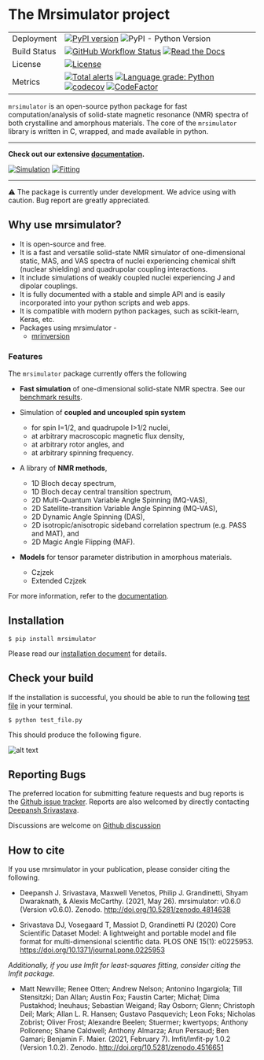 # The Mrsimulator project

|              |                                                                                                                                                                                                                                                                                                                                                                                                                                                                                                                                                                                                                                       |
| ------------ | ------------------------------------------------------------------------------------------------------------------------------------------------------------------------------------------------------------------------------------------------------------------------------------------------------------------------------------------------------------------------------------------------------------------------------------------------------------------------------------------------------------------------------------------------------------------------------------------------------------------------------------- |
| Deployment   | [![PyPI version](https://img.shields.io/pypi/v/mrsimulator.svg?style=flat&logo=pypi&logoColor=white)](https://pypi.python.org/pypi/mrsimulator) ![PyPI - Python Version](https://img.shields.io/pypi/pyversions/mrsimulator)                                                                                                                                                                                                                                                                                                                                                                                                          |
| Build Status | [![GitHub Workflow Status](<https://img.shields.io/github/workflow/status/deepanshs/mrsimulator/CI?logo=GitHub>)](https://github.com/deepanshs/mrsimulator/actions) [![Read the Docs](https://img.shields.io/readthedocs/mrsimulator)](https://mrsimulator.readthedocs.io/en/stable/)                                                                                                                                                                                                                                                                                                                                         |
| License      | [![License](https://img.shields.io/badge/License-BSD%203--Clause-blue.svg)](https://opensource.org/licenses/BSD-3-Clause)                                                                                                                                                                                                                                                                                                                                                                                                                                                                                                             |
| Metrics      | [![Total alerts](https://img.shields.io/lgtm/alerts/g/deepanshs/mrsimulator.svg?logo=lgtm)](https://lgtm.com/projects/g/deepanshs/mrsimulator/alerts/) [![Language grade: Python](https://img.shields.io/lgtm/grade/python/g/deepanshs/mrsimulator.svg?logo=lgtm)](https://lgtm.com/projects/g/deepanshs/mrsimulator/context:python) [![codecov](https://codecov.io/gh/deepanshs/mrsimulator/branch/master/graph/badge.svg)](https://codecov.io/gh/deepanshs/mrsimulator) [![CodeFactor](https://www.codefactor.io/repository/github/deepanshs/mrsimulator/badge)](https://www.codefactor.io/repository/github/deepanshs/mrsimulator) |

`mrsimulator` is an open-source python package for fast computation/analysis of solid-state
magnetic resonance (NMR) spectra of both crystalline and amorphous materials. The core
of the `mrsimulator` library is written in C, wrapped, and made available in python.

---

**Check out our extensive [documentation](https://mrsimulator.readthedocs.io/en/stable/index.html).**

[![Simulation](https://img.shields.io/badge/View-Simulation%20Examples-Purple?s=small)](https://mrsimulator.readthedocs.io/en/stable/examples/index.html)
[![Fitting](https://img.shields.io/badge/View-Fitting%20Examples-Purple?s=small)](https://mrsimulator.readthedocs.io/en/stable/fitting/index.html)

---

:warning: The package is currently under development. We advice using with caution. Bug report are greatly appreciated.

## Why use mrsimulator?

- It is open-source and free.
- It is a fast and versatile solid-state NMR simulator of one-dimensional static, MAS,
  and VAS spectra of nuclei experiencing chemical shift (nuclear shielding) and quadrupolar
  coupling interactions.
- It include simulations of weakly coupled nuclei experiencing J and dipolar couplings.
- It is fully documented with a stable and simple API and is easily incorporated into your
  python scripts and web apps.
- It is compatible with modern python packages, such as scikit-learn, Keras, etc.
- Packages using mrsimulator -
  - [mrinversion](https://mrinversion.readthedocs.io/en/stable/)


### Features

The `mrsimulator` package currently offers the following

- **Fast simulation** of one-dimensional solid-state NMR spectra. See our
  [benchmark results](https://mrsimulator.readthedocs.io/en/stable/benchmark.html).

- Simulation of **coupled and uncoupled spin system**

  - for spin I=1/2, and quadrupole I>1/2 nuclei,
  - at arbitrary macroscopic magnetic flux density,
  - at arbitrary rotor angles, and
  - at arbitrary spinning frequency.

- A library of **NMR methods**,

  - 1D Bloch decay spectrum,
  - 1D Bloch decay central transition spectrum,
  - 2D Multi-Quantum Variable Angle Spinning (MQ-VAS),
  - 2D Satellite-transition Variable Angle Spinning (MQ-VAS),
  - 2D Dynamic Angle Spinning (DAS),
  - 2D isotropic/anisotropic sideband correlation spectrum (e.g. PASS and MAT), and
  - 2D Magic Angle Flipping (MAF).

- **Models** for tensor parameter distribution in amorphous materials.

  - Czjzek
  - Extended Czjzek

For more information, refer to the
[documentation](https://mrsimulator.readthedocs.io/en/stable/).

## Installation

    $ pip install mrsimulator

Please read our [installation document](https://mrsimulator.readthedocs.io/en/latest/installation/users.html) for details.

## Check your build

If the installation is successful, you should be able to run the following
[test file](https://raw.github.com/deepanshs/mrsimulator-examples/master/test_file_v0.3.py?raw=true)
in your terminal.

    $ python test_file.py

This should produce the following figure.

![alt text](https://mrsimulator.readthedocs.io/en/master/_images/test_file.png)

## Reporting Bugs

The preferred location for submitting feature requests and bug reports is the [Github issue tracker](https://github.com/deepanshs/mrsimulator/issues). Reports are also welcomed by directly contacting [Deepansh Srivastava](mailto:srivastava.89@osu.edu).

Discussions are welcome on [Github discussion](https://github.com/deepanshs/mrsimulator/discussions)

## How to cite

If you use mrsimulator in your publication, please consider citing the following.

- Deepansh J. Srivastava, Maxwell Venetos, Philip J. Grandinetti, Shyam Dwaraknath, & Alexis McCarthy. (2021, May 26). mrsimulator: v0.6.0 (Version v0.6.0). Zenodo. http://doi.org/10.5281/zenodo.4814638

- Srivastava DJ, Vosegaard T, Massiot D, Grandinetti PJ (2020) Core Scientific Dataset Model: A lightweight and portable model and file format for multi-dimensional scientific data. PLOS ONE 15(1): e0225953. https://doi.org/10.1371/journal.pone.0225953

_Additionally, if you use lmfit for least-squares fitting, consider citing the lmfit package._

- Matt Newville; Renee Otten; Andrew Nelson; Antonino Ingargiola; Till Stensitzki; Dan Allan; Austin Fox; Faustin Carter; Michał; Dima Pustakhod; lneuhaus; Sebastian Weigand; Ray Osborn; Glenn; Christoph Deil; Mark; Allan L. R. Hansen; Gustavo Pasquevich; Leon Foks; Nicholas Zobrist; Oliver Frost; Alexandre Beelen; Stuermer; kwertyops; Anthony Polloreno; Shane Caldwell; Anthony Almarza; Arun Persaud; Ben Gamari; Benjamin F. Maier. (2021, February 7). lmfit/lmfit-py 1.0.2 (Version 1.0.2). Zenodo. http://doi.org/10.5281/zenodo.4516651
